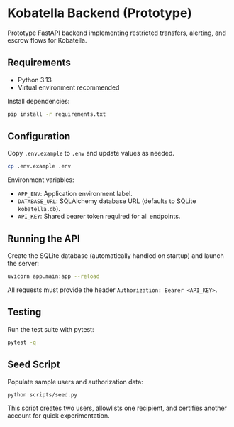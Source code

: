 # Kobatella Backend (Prototype)

Prototype FastAPI backend implementing restricted transfers, alerting, and escrow flows for Kobatella.

## Requirements

- Python 3.13
- Virtual environment recommended

Install dependencies:

```bash
pip install -r requirements.txt
```

## Configuration

Copy `.env.example` to `.env` and update values as needed.

```bash
cp .env.example .env
```

Environment variables:

- `APP_ENV`: Application environment label.
- `DATABASE_URL`: SQLAlchemy database URL (defaults to SQLite `kobatella.db`).
- `API_KEY`: Shared bearer token required for all endpoints.

## Running the API

Create the SQLite database (automatically handled on startup) and launch the server:

```bash
uvicorn app.main:app --reload
```

All requests must provide the header `Authorization: Bearer <API_KEY>`.

## Testing

Run the test suite with pytest:

```bash
pytest -q
```

## Seed Script

Populate sample users and authorization data:

```bash
python scripts/seed.py
```

This script creates two users, allowlists one recipient, and certifies another account for quick experimentation.
